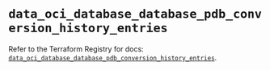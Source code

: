 # `data_oci_database_database_pdb_conversion_history_entries`

Refer to the Terraform Registry for docs: [`data_oci_database_database_pdb_conversion_history_entries`](https://registry.terraform.io/providers/oracle/oci/7.19.0/docs/data-sources/database_database_pdb_conversion_history_entries).
